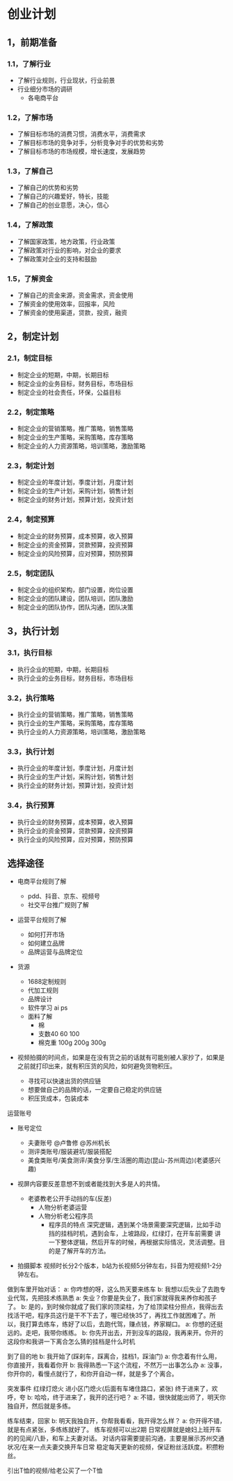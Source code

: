 # 创业计划

## 1，前期准备

### 1.1，了解行业

- 了解行业规则，行业现状，行业前景
- 行业细分市场的调研
  - 各电商平台

### 1.2，了解市场

- 了解目标市场的消费习惯，消费水平，消费需求
- 了解目标市场的竞争对手，分析竞争对手的优势和劣势
- 了解目标市场的市场规模，增长速度，发展趋势

### 1.3，了解自己

- 了解自己的优势和劣势
- 了解自己的兴趣爱好，特长，技能
- 了解自己的创业意愿，决心，信心

### 1.4，了解政策

- 了解国家政策，地方政策，行业政策
- 了解政策对行业的影响，对企业的要求
- 了解政策对企业的支持和鼓励

### 1.5，了解资金

- 了解自己的资金来源，资金需求，资金使用
- 了解资金的使用效率，回报率，风险
- 了解资金的使用渠道，贷款，投资，融资

## 2，制定计划

### 2.1，制定目标

- 制定企业的短期，中期，长期目标
- 制定企业的业务目标，财务目标，市场目标
- 制定企业的社会责任，环保，公益目标

### 2.2，制定策略

- 制定企业的营销策略，推广策略，销售策略
- 制定企业的生产策略，采购策略，库存策略
- 制定企业的人力资源策略，培训策略，激励策略

### 2.3，制定计划

- 制定企业的年度计划，季度计划，月度计划
- 制定企业的生产计划，采购计划，销售计划
- 制定企业的财务计划，预算计划，投资计划

### 2.4，制定预算

- 制定企业的财务预算，成本预算，收入预算
- 制定企业的资金预算，贷款预算，投资预算
- 制定企业的风险预算，应对预算，预防预算

### 2.5，制定团队

- 制定企业的组织架构，部门设置，岗位设置
- 制定企业的团队建设，团队培训，团队激励
- 制定企业的团队协作，团队沟通，团队决策

## 3，执行计划

### 3.1，执行目标

- 执行企业的短期，中期，长期目标
- 执行企业的业务目标，财务目标，市场目标

### 3.2，执行策略

- 执行企业的营销策略，推广策略，销售策略
- 执行企业的生产策略，采购策略，库存策略
- 执行企业的人力资源策略，培训策略，激励策略

### 3.3，执行计划

- 执行企业的年度计划，季度计划，月度计划
- 执行企业的生产计划，采购计划，销售计划
- 执行企业的财务计划，预算计划，投资计划

### 3.4，执行预算

- 执行企业的财务预算，成本预算，收入预算
- 执行企业的资金预算，贷款预算，投资预算
- 执行企业的风险预算，应对预算，预防预算

## 选择途径

- 电商平台规则了解
  - pdd、抖音、京东、视频号
  - 社交平台推广规则了解
- 运营平台规则了解
  - 如何打开市场
  - 如何建立品牌
  - 品牌运营与品牌定位

- 货源
  - 1688定制规则
  - 代加工规则
  - 品牌设计
  - 软件学习 ai ps
  - 面料了解
    - 棉
    - 支数40 60 100  
    - 棉克重 100g 200g 300g
- 视频拍摄的时间点，如果是在没有货之前的话就有可能别被人家抄了，如果是之前就打印出来，就有积压货的风险，如何避免货物积压。
  - 寻找可以快速出货的供应链
  - 想要做自己的品牌的话，一定要自己稳定的供应链
  - 积压货成本，包装成本

运营账号

- 账号定位
  - 夫妻账号 @卢鲁修 @苏州机长
  - 测评类账号/服装避坑/服装搭配
  - 美食类账号/美食测评/美食分享/生活圈的周边(昆山-苏州周边)(老婆感兴趣)
- 视屏内容要反差意想不到或者能找到大多是人的共情。
  - 老婆教老公开手动挡的车(反差)
    - 人物分析老婆运营
    - 人物分析老公程序员
      - 程序员的特点 深究逻辑，遇到某个场景需要深究逻辑，比如手动挡的挂档时机，遇到会车，上坡路段，红绿灯，在开车前需要
讲一下整体逻辑，然后开车的时候，再根据实际情况，灵活调整。目的是了解开车的方法。

- 拍摄脚本
视频时长分2个版本，b站为长视频5分钟左右，抖音为短视频1-2分钟左右。
<!-- 镜头一开始 带着孩子在床上玩，刷到视频代驾可以开豪车， -->
<!-- 先介绍一下车，车子情况：大众 宝来 手动挡 行驶公里数，需要在开始时就打到视频开始 -->

做到车里开始对话：
  a: 你咋想的呀，这么热天要来练车
  b: 我想以后失业了去跑专业代驾，先把技术练熟悉
  a: 失业？你要是失业了，我们家就得我来养你和孩子了。
  b: 是的，到时候你就成了我们家的顶梁柱，为了给顶梁柱分担点，我得出去找活干吧，程序员这行是干不下去了，喔已经快35了，再找工作就困难了。所以，我打算去练车，练好了以后，去跑代驾，赚点钱，养家糊口。
  a: 你想的还挺远的。走吧，我带你练练。
  b: 你先开出去，开到没车的路段，我再来开。你开的这段你和我讲一下离合怎么猜的挂档是什么时机

到了目的地
  b: 我开始了(踩刹车，踩离合，挂档1，踩油门)
  a: 你念着有什么用，你直接开，我看着你开
  b: 我得熟悉一下这个流程，不然万一出事怎么办
  a: 没事，你开你的，看慢点就行了，和你开自动一样，就是多了个离合。

突发事件
  红绿灯熄火
  进小区门熄火(后面有车堵住路口，紧张)
  终于进来了，欢呼，夸
  b: 哈哈，终于进来了，我开的还行吧？
  a: 不错，很快就能出师了，明天你独自开，然后就是多练。

练车结束，回家
  b: 明天我独自开，你帮我看看，我开得怎么样？
  a: 你开得不错，就是有点紧张，多练练就好了。
练车视频可以出2期
日常视屏就是媳妇上班开车的的见闻/八卦，和车上夫妻对话。
对话内容需要提前沟通，主要是展示苏州交通状况/在来一点夫妻交换开车日常
稳定每天更新的视频，保证粉丝活跃度。积攒粉丝。

引出T恤的视频/给老公买了一个T恤
